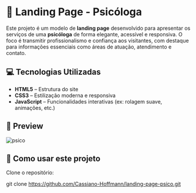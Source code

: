 # 🌿 Landing Page - Psicóloga

Este projeto é um modelo de **landing page** desenvolvido para apresentar os serviços de uma **psicóloga** de forma elegante, acessível e responsiva. O foco é transmitir profissionalismo e confiança aos visitantes, com destaque para informações essenciais como áreas de atuação, atendimento e contato.

## 💻 Tecnologias Utilizadas

- **HTML5** – Estrutura do site
- **CSS3** – Estilização moderna e responsiva
- **JavaScript** – Funcionalidades interativas (ex: rolagem suave, animações, etc.)

## 📸 Preview

![psico](https://github.com/user-attachments/assets/6e0a8433-db78-405f-893a-8ef5e5d32cb0)


## 🚀 Como usar este projeto

Clone o repositório:
   
   git clone https://github.com/Cassiano-Hoffmann/landing-page-psico.git
